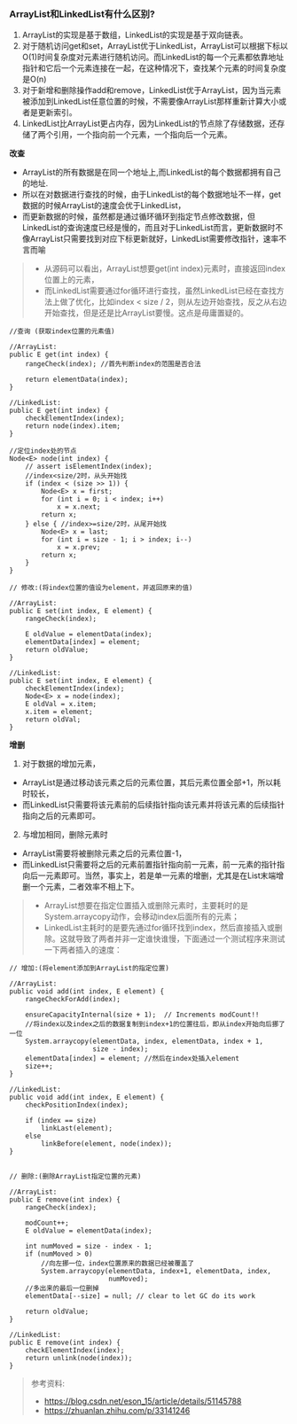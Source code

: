 ### ArrayList和LinkedList有什么区别?

1. ArrayList的实现是基于数组，LinkedList的实现是基于双向链表。
2. 对于随机访问get和set，ArrayList优于LinkedList，ArrayList可以根据下标以O(1)时间复杂度对元素进行随机访问。而LinkedList的每一个元素都依靠地址指针和它后一个元素连接在一起，在这种情况下，查找某个元素的时间复杂度是O(n)
3. 对于新增和删除操作add和remove，LinkedList优于ArrayList，因为当元素被添加到LinkedList任意位置的时候，不需要像ArrayList那样重新计算大小或者是更新索引。
4. LinkedList比ArrayList更占内存，因为LinkedList的节点除了存储数据，还存储了两个引用，一个指向前一个元素，一个指向后一个元素。



**改查**
- ArrayList的所有数据是在同一个地址上,而LinkedList的每个数据都拥有自己的地址.
- 所以在对数据进行查找的时候，由于LinkedList的每个数据地址不一样，get数据的时候ArrayList的速度会优于LinkedList，
- 而更新数据的时候，虽然都是通过循环循环到指定节点修改数据，但LinkedList的查询速度已经是慢的，而且对于LinkedList而言，更新数据时不像ArrayList只需要找到对应下标更新就好，LinkedList需要修改指针，速率不言而喻

> - 从源码可以看出，ArrayList想要get(int index)元素时，直接返回index位置上的元素，
> - 而LinkedList需要通过for循环进行查找，虽然LinkedList已经在查找方法上做了优化，比如index < size / 2，则从左边开始查找，反之从右边开始查找，但是还是比ArrayList要慢。这点是毋庸置疑的。

```
//查询 (获取index位置的元素值)

//ArrayList: 
public E get(int index) {
    rangeCheck(index); //首先判断index的范围是否合法

    return elementData(index);
}

//LinkedList: 
public E get(int index) {
    checkElementIndex(index);
    return node(index).item;
}

//定位index处的节点
Node<E> node(int index) {
    // assert isElementIndex(index);
    //index<size/2时，从头开始找
    if (index < (size >> 1)) {
        Node<E> x = first;
        for (int i = 0; i < index; i++)
            x = x.next;
        return x;
    } else { //index>=size/2时，从尾开始找
        Node<E> x = last;
        for (int i = size - 1; i > index; i--)
            x = x.prev;
        return x;
    }
}
```

```
// 修改:(将index位置的值设为element，并返回原来的值)

//ArrayList: 
public E set(int index, E element) {
    rangeCheck(index);
 
    E oldValue = elementData(index);
    elementData[index] = element;
    return oldValue;
}
 
//LinkedList: 
public E set(int index, E element) {
    checkElementIndex(index);
    Node<E> x = node(index);
    E oldVal = x.item;
    x.item = element;
    return oldVal;
}
```

**增删**
1. 对于数据的增加元素，
- ArrayList是通过移动该元素之后的元素位置，其后元素位置全部+1，所以耗时较长，
- 而LinkedList只需要将该元素前的后续指针指向该元素并将该元素的后续指针指向之后的元素即可。
2. 与增加相同，删除元素时
- ArrayList需要将被删除元素之后的元素位置-1，
- 而LinkedList只需要将之后的元素前置指针指向前一元素，前一元素的指针指向后一元素即可。当然，事实上，若是单一元素的增删，尤其是在List末端增删一个元素，二者效率不相上下。

> - ArrayList想要在指定位置插入或删除元素时，主要耗时的是System.arraycopy动作，会移动index后面所有的元素；
> - LinkedList主耗时的是要先通过for循环找到index，然后直接插入或删除。这就导致了两者并非一定谁快谁慢，下面通过一个测试程序来测试一下两者插入的速度：

```
// 增加:(将element添加到ArrayList的指定位置)

//ArrayList: 
public void add(int index, E element) {
    rangeCheckForAdd(index);
 
    ensureCapacityInternal(size + 1);  // Increments modCount!!
    //将index以及index之后的数据复制到index+1的位置往后，即从index开始向后挪了一位
    System.arraycopy(elementData, index, elementData, index + 1,
                     size - index); 
    elementData[index] = element; //然后在index处插入element
    size++;
}

//LinkedList: 
public void add(int index, E element) {
    checkPositionIndex(index);
 
    if (index == size)
        linkLast(element);
    else
        linkBefore(element, node(index));
}
 

```

```
// 删除:(删除ArrayList指定位置的元素)

//ArrayList: 
public E remove(int index) {
    rangeCheck(index);
 
    modCount++;
    E oldValue = elementData(index);
 
    int numMoved = size - index - 1;
    if (numMoved > 0)
        //向左挪一位，index位置原来的数据已经被覆盖了
        System.arraycopy(elementData, index+1, elementData, index,
                         numMoved);
    //多出来的最后一位删掉
    elementData[--size] = null; // clear to let GC do its work
 
    return oldValue;
}

//LinkedList: 
public E remove(int index) {
    checkElementIndex(index);
    return unlink(node(index));
}

```

> 参考资料:
> -  https://blog.csdn.net/eson_15/article/details/51145788
> -  https://zhuanlan.zhihu.com/p/33141246